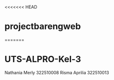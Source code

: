 <<<<<<< HEAD
# projectbarengweb
=======
# UTS-ALPRO-Kel-3
Nathania Merly 322510008
Risma Aprilia 322510013
